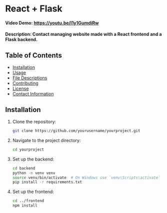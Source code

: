 # React + Flask

#### Video Demo:  https://youtu.be/I1y1GumdiRw
#### Description: Contact managing website made with a React frontend and a Flask backend.

## Table of Contents
- [Installation](#installation)
- [Usage](#usage)
- [File Descriptions](#file-descriptions)
- [Contributing](#contributing)
- [License](#license)
- [Contact Information](#contact-information)

## Installation
1. Clone the repository:
    ```sh
    git clone https://github.com/yourusername/yourproject.git
    ```
2. Navigate to the project directory:
    ```sh
    cd yourproject
    ```
3. Set up the backend:
    ```sh
    cd backend
    python -m venv venv
    source venv/bin/activate  # On Windows use `venv\Scripts\activate`
    pip install -r requirements.txt
    ```
4. Set up the frontend:
    ```sh
    cd ../frontend
    npm install
    ```

